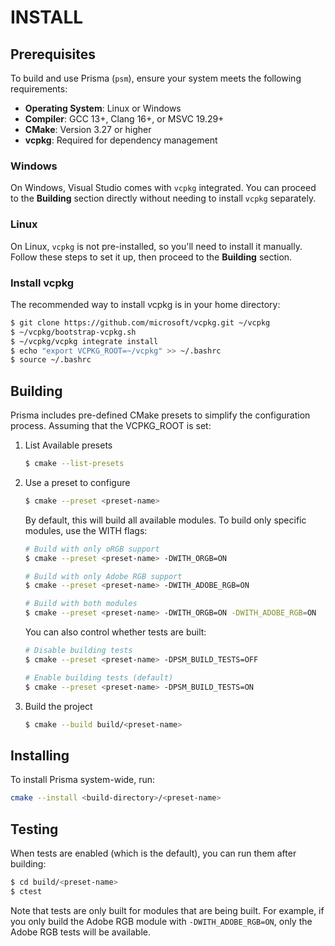 # INSTALL

## Prerequisites

To build and use Prisma (`psm`), ensure your system meets the following
requirements:

- **Operating System**: Linux or Windows
- **Compiler**: GCC 13+, Clang 16+, or MSVC 19.29+
- **CMake**: Version 3.27 or higher
- **vcpkg**: Required for dependency management

### Windows

On Windows, Visual Studio comes with `vcpkg` integrated. You can proceed to the
**Building** section directly without needing to install `vcpkg` separately.

### Linux

On Linux, `vcpkg` is not pre-installed, so you'll need to install it manually.
Follow these steps to set it up, then proceed to the **Building** section.

### Install vcpkg

The recommended way to install vcpkg is in your home directory:

```bash
$ git clone https://github.com/microsoft/vcpkg.git ~/vcpkg
$ ~/vcpkg/bootstrap-vcpkg.sh
$ ~/vcpkg/vcpkg integrate install
$ echo "export VCPKG_ROOT=~/vcpkg" >> ~/.bashrc
$ source ~/.bashrc
```

## Building

Prisma includes pre-defined CMake presets to simplify the configuration process.
Assuming that the VCPKG_ROOT is set:

1. List Available presets
   ```bash
   $ cmake --list-presets
   ```
2. Use a preset to configure
   ```bash
   $ cmake --preset <preset-name>
   ```

   By default, this will build all available modules. To build only specific modules, use the WITH flags:
   ```bash
   # Build with only oRGB support
   $ cmake --preset <preset-name> -DWITH_ORGB=ON

   # Build with only Adobe RGB support
   $ cmake --preset <preset-name> -DWITH_ADOBE_RGB=ON

   # Build with both modules
   $ cmake --preset <preset-name> -DWITH_ORGB=ON -DWITH_ADOBE_RGB=ON
   ```

   You can also control whether tests are built:
   ```bash
   # Disable building tests
   $ cmake --preset <preset-name> -DPSM_BUILD_TESTS=OFF

   # Enable building tests (default)
   $ cmake --preset <preset-name> -DPSM_BUILD_TESTS=ON
   ```

3. Build the project
   ```bash
   $ cmake --build build/<preset-name>
   ```

## Installing

To install Prisma system-wide, run:

```bash
cmake --install <build-directory>/<preset-name>
```

## Testing

When tests are enabled (which is the default), you can run them after building:

```bash
$ cd build/<preset-name>
$ ctest
```

Note that tests are only built for modules that are being built. For example, if you only build the Adobe RGB module with `-DWITH_ADOBE_RGB=ON`, only the Adobe RGB tests will be available.

